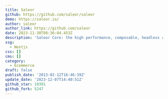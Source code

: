 ```yaml
---
title: Saleor
github: https://github.com/saleor/saleor
demo: https://saleor.io/
author: saleor
author_link: https://github.com/saleor
date: 2023-11-30T08:36:04.453Z
description: 'Saleor Core: the high performance, composable, headless commerce API.'
ssg:
  - Nextjs
css: []
cms: []
category:
  - Ecommerce
draft: false
publish_date: '2013-02-12T16:46:39Z'
update_date: '2023-12-07T14:40:51Z'
github_star: 19391
github_fork: 5247
---
```

